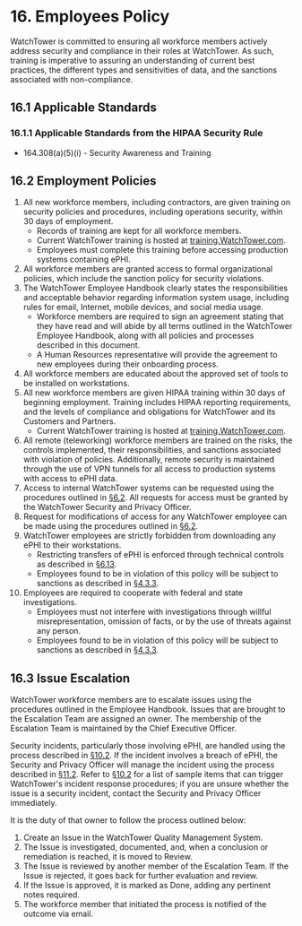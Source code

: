 # 16. Employees Policy

WatchTower is committed to ensuring all workforce members actively address security and compliance in their roles at WatchTower. As such, training is imperative to assuring an understanding of current best practices, the different types and sensitivities of data, and the sanctions associated with non-compliance.

## 16.1 Applicable Standards

### 16.1.1 Applicable Standards from the HIPAA Security Rule

* 164.308(a)(5)(i) - Security Awareness and Training

## 16.2 Employment Policies

1. All new workforce members, including contractors, are given training on security policies and procedures, including operations security, within 30 days of employment.
   * Records of training are kept for all workforce members.
   * Current WatchTower training is hosted at [training.WatchTower.com](https://training.WatchTower.com/).
   * Employees must complete this training before accessing production systems containing ePHI.
2. All workforce members are granted access to formal organizational policies, which include the sanction policy for security violations.
3. The WatchTower Employee Handbook clearly states the responsibilities and acceptable behavior regarding information system usage, including rules for email, Internet, mobile devices, and social media usage.
   * Workforce members are required to sign an agreement stating that they have read and will abide by all terms outlined in the WatchTower Employee Handbook, along with all policies and processes described in this document.
   * A Human Resources representative will provide the agreement to new employees during their onboarding process.
4. All workforce members are educated about the approved set of tools to be installed on workstations.
5. All new workforce members are given HIPAA training within 30 days of beginning employment. Training includes HIPAA reporting requirements, and the levels of compliance and obligations for WatchTower and its Customers and Partners.
   * Current WatchTower training is hosted at [training.WatchTower.com](https://training.WatchTower.com/).
6. All remote (teleworking) workforce members are trained on the risks, the controls implemented, their responsibilities, and sanctions associated with violation of policies. Additionally, remote security is maintained through the use of VPN tunnels for all access to production systems with access to ePHI data.
7. Access to internal WatchTower systems can be requested using the procedures outlined in [§6.2](#6.2-access-establishment-and-modification). All requests for access must be granted by the WatchTower Security and Privacy Officer.
8. Request for modifications of access for any WatchTower employee can be made using the procedures outlined in [§6.2](#6.2-access-establishment-and-modification).
9. WatchTower employees are strictly forbidden from downloading any ePHI to their workstations.
    * Restricting transfers of ePHI is enforced through technical controls as described in [§6.13](#6.13-access-to-ephi).
    * Employees found to be in violation of this policy will be subject to sanctions as described in [§4.3.3](#4.3-security-officer).
10. Employees are required to cooperate with federal and state investigations.
    * Employees must not interfere with investigations through willful misrepresentation, omission of facts, or by the use of threats against any person.
    * Employees found to be in violation of this policy will be subject to sanctions as described in [§4.3.3](#4.3-security-officer).

## 16.3 Issue Escalation

WatchTower workforce members are to escalate issues using the procedures outlined in the Employee Handbook. Issues that are brought to the Escalation Team are assigned an owner. The membership of the Escalation Team is maintained by the Chief Executive Officer.

Security incidents, particularly those involving ePHI, are handled using the process described in [§10.2](#10.2-incident-management-policies). If the incident involves a breach of ePHI, the Security and Privacy Officer will manage the incident using the process described in [§11.2](#11.2-WatchTower-breach-policy). Refer to [§10.2](#10.2-incident-management-policies) for a list of sample items that can trigger WatchTower's incident response procedures; if you are unsure whether the issue is a security incident, contact the Security and Privacy Officer immediately.

It is the duty of that owner to follow the process outlined below:

1. Create an Issue in the WatchTower Quality Management System.
2. The Issue is investigated, documented, and, when a conclusion or remediation is reached, it is moved to Review.
3. The Issue is reviewed by another member of the Escalation Team. If the Issue is rejected, it goes back for further evaluation and review.
4. If the Issue is approved, it is marked as Done, adding any pertinent notes required.
5. The workforce member that initiated the process is notified of the outcome via email.
